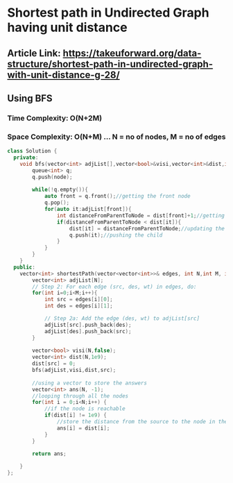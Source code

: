 # Shortest path in Undirected Graph having unit distance

## Article Link: https://takeuforward.org/data-structure/shortest-path-in-undirected-graph-with-unit-distance-g-28/

## Using BFS

### Time Complexity: O(N+2M)

### Space Complexity: O(N+M) ... N = no of nodes, M = no of edges

```cpp
class Solution {
  private:
    void bfs(vector<int> adjList[],vector<bool>&visi,vector<int>&dist,int node){
        queue<int> q;
        q.push(node);
        
        while(!q.empty()){
            auto front = q.front();//getting the front node
            q.pop();
            for(auto it:adjList[front]){
                int distanceFromParentToNode = dist[front]+1;//getting the distance from the parent
                if(distanceFromParentToNode < dist[it]){
                    dist[it] = distanceFromParentToNode;//updating the distance
                    q.push(it);//pushing the child
                }
            }
        }
    }
  public:
    vector<int> shortestPath(vector<vector<int>>& edges, int N,int M, int src){
        vector<int> adjList[N];
        // Step 2: For each edge (src, des, wt) in edges, do:
        for(int i=0;i<M;i++){
            int src = edges[i][0];
            int des = edges[i][1];

            // Step 2a: Add the edge (des, wt) to adjList[src]
            adjList[src].push_back(des);
            adjList[des].push_back(src);
        }
        
        vector<bool> visi(N,false);
        vector<int> dist(N,1e9);
        dist[src] = 0;
        bfs(adjList,visi,dist,src);
        
        //using a vector to store the answers
        vector<int> ans(N, -1);
        //looping through all the nodes
        for(int i = 0;i<N;i++) {
            //if the node is reachable
            if(dist[i] != 1e9) {
                //store the distance from the source to the node in the answer vector
                ans[i] = dist[i]; 
            }
        }
        
        return ans; 

    }
};
```

